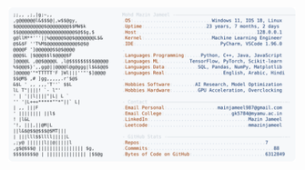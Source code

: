<picture>
  <source srcset="https://raw.githubusercontent.com/mmazinjameel/mmazinjameel/main/dark_mode.svg?v=1749269632" media="(prefers-color-scheme: dark)">
  <img src="https://raw.githubusercontent.com/mmazinjameel/mmazinjameel/main/light_mode.svg?v=1749269632">
</picture>
